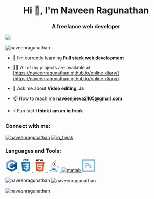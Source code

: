 <h1 align="center">Hi 👋, I'm Naveen Ragunathan</h1>
<h3 align="center">A freelance web developer</h3>
<img src="https://camo.githubusercontent.com/c1dcb74cc1c1835b1d716f5051499a2814c683c806b15f04b0eba492863703e9/68747470733a2f2f63646e2e6472696262626c652e636f6d2f75736572732f3733303730332f73637265656e73686f74732f363538313234332f6176656e746f2e676966">
<p align="left"> <img src="https://komarev.com/ghpvc/?username=naveenragunathan&label=Profile%20views&color=0e75b6&style=flat" alt="naveenragunathan" /> </p>

- 🌱 I’m currently learning **Full stack web development**

- 👨‍💻 All of my projects are available at [https://naveenragunathan.github.io/online-diary/](https://naveenragunathan.github.io/online-diary/)

- 💬 Ask me about **Video editing, Js**

- 📫 How to reach me **naveenjeeva2105@gmail.com**

- ⚡ Fun fact **I think i am an iq freak**

<h3 align="left">Connect with me:</h3>
<p align="left">
<a href="https://linkedin.com/in/naveenragunathan" target="blank"><img align="center" src="https://raw.githubusercontent.com/rahuldkjain/github-profile-readme-generator/master/src/images/icons/Social/linked-in-alt.svg" alt="naveenragunathan" height="30" width="40" /></a>
<a href="https://www.youtube.com/c/iq_freak" target="blank"><img align="center" src="https://raw.githubusercontent.com/rahuldkjain/github-profile-readme-generator/master/src/images/icons/Social/youtube.svg" alt="iq_freak" height="30" width="40" /></a>
</p>

<h3 align="left">Languages and Tools:</h3>
<p align="left"> <a href="https://www.cprogramming.com/" target="_blank" rel="noreferrer"> <img src="https://raw.githubusercontent.com/devicons/devicon/master/icons/c/c-original.svg" alt="c" width="40" height="40"/> </a> <a href="https://www.w3schools.com/css/" target="_blank" rel="noreferrer"> <img src="https://raw.githubusercontent.com/devicons/devicon/master/icons/css3/css3-original-wordmark.svg" alt="css3" width="40" height="40"/> </a> <a href="https://www.w3.org/html/" target="_blank" rel="noreferrer"> <img src="https://raw.githubusercontent.com/devicons/devicon/master/icons/html5/html5-original-wordmark.svg" alt="html5" width="40" height="40"/> </a> <a href="https://www.java.com" target="_blank" rel="noreferrer"> <img src="https://raw.githubusercontent.com/devicons/devicon/master/icons/java/java-original.svg" alt="java" width="40" height="40"/> </a> <a href="https://www.mathworks.com/" target="_blank" rel="noreferrer"> <img src="https://upload.wikimedia.org/wikipedia/commons/2/21/Matlab_Logo.png" alt="matlab" width="40" height="40"/> </a> <a href="https://www.photoshop.com/en" target="_blank" rel="noreferrer"> <img src="https://raw.githubusercontent.com/devicons/devicon/master/icons/photoshop/photoshop-line.svg" alt="photoshop" width="40" height="40"/> </a> </p>

<p><img align="left" src="https://github-readme-stats.vercel.app/api/top-langs?username=naveenragunathan&show_icons=true&locale=en&layout=compact" alt="naveenragunathan" /></p>

<p>&nbsp;<img align="center" src="https://github-readme-stats.vercel.app/api?username=naveenragunathan&show_icons=true&locale=en" alt="naveenragunathan" /></p>

<p><img align="center" src="https://github-readme-streak-stats.herokuapp.com/?user=naveenragunathan&" alt="naveenragunathan" /></p>


